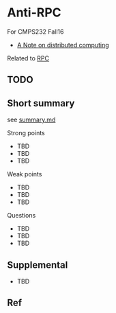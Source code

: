 # Anti-RPC

For CMPS232 Fall16

- [A Note on distributed computing](http://citeseerx.ist.psu.edu/viewdoc/summary?doi=10.1.1.41.7628)

Related to [RPC](../rpc)

## TODO



## Short summary

see [summary.md](summary.md)

Strong points

- TBD
- TBD
- TBD

Weak points

- TBD
- TBD
- TBD

Questions

- TBD
- TBD
- TBD

## Supplemental

- TBD

## Ref
